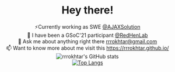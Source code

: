 <div align=center>
 <h1>Hey there!</h1>  
 
 ⚡Currently working as SWE [@AJAXSolution](https://ajaxsolutions-eg.com/)  
 🔭 I have been a GSoC'21 participant [@RedHenLab](https://www.redhenlab.org/)  
 💬 Ask me about anything right there rrrokhtar@gmail.com  
 📫 Want to know more about me visit this https://rrrokhtar.github.io/  
![rrrokhtar's GitHub stats](https://github-readme-stats.vercel.app/api?username=rrrokhtar&show_icons=true)  
[![Top Langs](https://github-readme-stats.vercel.app/api/top-langs/?username=rrrokhtar&hide=html,Stata,Jupyter%20Notebook,PHP&langs_count=8&layout=compact)](https://github.com/anuraghazra/github-readme-stats)

</div>

<!--
👋
Here are some ideas to get you started:

- 🔭 I’m currently working on ...
- 🌱 I’m currently learning ...
- 👯 I’m looking to collaborate on ...
- 🤔 I’m looking for help with ...
- 💬 Ask me about ...
- 📫 How to reach me: ...
- 😄 Pronouns: ...
- ⚡ Fun fact: ...


-->
